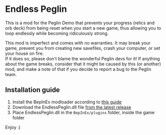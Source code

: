 # Endless Peglin

This is a mod for the Peglin Demo that prevents your progress 
(relics and orb deck) from being reset when you start a new game,
thus allowing you to loop endlessly while becoming ridiculously strong.

This mod is imperfect and comes with no warranties. It may break your game,
prevent you from creating new savefiles, crash your computer, or set your house on fire.  
If it does so, please don't blame the wonderful Peglin devs for it! If anything 
about the game breaks, consider that it might be caused by this (or another) mod,
and make a note of that if you decide to report a bug to the Peglin team.

## Installation guide
1. Install the BepInEx modloader according to [this guide](https://docs.bepinex.dev/master/articles/user_guide/installation/unity_mono.html)
2. Download the EndlessPeglin.dll file [from the latest release](https://github.com/bo0tzz/EndlessPeglin/releases/latest)
3. Place EndlessPeglin.dll in the `BepInEx/plugins` folder, inside the game folder

Enjoy :)
